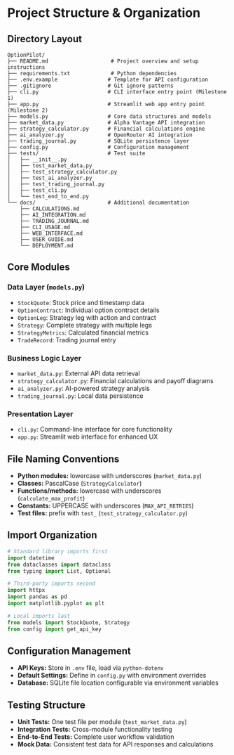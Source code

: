 # Project Structure & Organization

## Directory Layout

```
OptionPilot/
├── README.md                    # Project overview and setup instructions
├── requirements.txt             # Python dependencies
├── .env.example                # Template for API configuration
├── .gitignore                  # Git ignore patterns
├── cli.py                      # CLI interface entry point (Milestone 1)
├── app.py                      # Streamlit web app entry point (Milestone 2)
├── models.py                   # Core data structures and models
├── market_data.py              # Alpha Vantage API integration
├── strategy_calculator.py      # Financial calculations engine
├── ai_analyzer.py              # OpenRouter AI integration
├── trading_journal.py          # SQLite persistence layer
├── config.py                   # Configuration management
├── tests/                      # Test suite
│   ├── __init__.py
│   ├── test_market_data.py
│   ├── test_strategy_calculator.py
│   ├── test_ai_analyzer.py
│   ├── test_trading_journal.py
│   ├── test_cli.py
│   └── test_end_to_end.py
└── docs/                       # Additional documentation
    ├── CALCULATIONS.md
    ├── AI_INTEGRATION.md
    ├── TRADING_JOURNAL.md
    ├── CLI_USAGE.md
    ├── WEB_INTERFACE.md
    ├── USER_GUIDE.md
    └── DEPLOYMENT.md
```

## Core Modules

### Data Layer (`models.py`)
- `StockQuote`: Stock price and timestamp data
- `OptionContract`: Individual option contract details
- `OptionLeg`: Strategy leg with action and contract
- `Strategy`: Complete strategy with multiple legs
- `StrategyMetrics`: Calculated financial metrics
- `TradeRecord`: Trading journal entry

### Business Logic Layer
- `market_data.py`: External API data retrieval
- `strategy_calculator.py`: Financial calculations and payoff diagrams
- `ai_analyzer.py`: AI-powered strategy analysis
- `trading_journal.py`: Local data persistence

### Presentation Layer
- `cli.py`: Command-line interface for core functionality
- `app.py`: Streamlit web interface for enhanced UX

## File Naming Conventions

- **Python modules:** lowercase with underscores (`market_data.py`)
- **Classes:** PascalCase (`StrategyCalculator`)
- **Functions/methods:** lowercase with underscores (`calculate_max_profit`)
- **Constants:** UPPERCASE with underscores (`MAX_API_RETRIES`)
- **Test files:** prefix with `test_` (`test_strategy_calculator.py`)

## Import Organization

```python
# Standard library imports first
import datetime
from dataclasses import dataclass
from typing import List, Optional

# Third-party imports second
import httpx
import pandas as pd
import matplotlib.pyplot as plt

# Local imports last
from models import StockQuote, Strategy
from config import get_api_key
```

## Configuration Management

- **API Keys:** Store in `.env` file, load via `python-dotenv`
- **Default Settings:** Define in `config.py` with environment overrides
- **Database:** SQLite file location configurable via environment variables

## Testing Structure

- **Unit Tests:** One test file per module (`test_market_data.py`)
- **Integration Tests:** Cross-module functionality testing
- **End-to-End Tests:** Complete user workflow validation
- **Mock Data:** Consistent test data for API responses and calculations